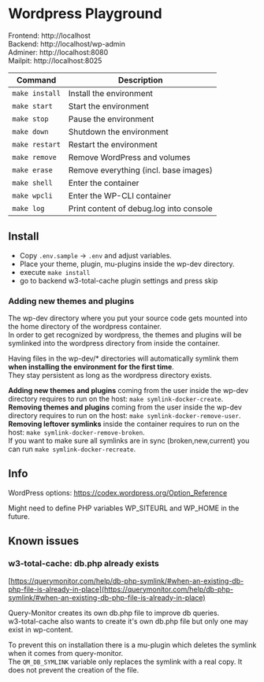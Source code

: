 # Wordpress Playground

Frontend: http://localhost  
Backend: http://localhost/wp-admin  
Adminer: http://localhost:8080  
Mailpit: http://localhost:8025

| **Command**    | **Description**                         |
| -------------- | --------------------------------------- |
| `make install` | Install the environment                 |
| `make start`   | Start the environment                   |
| `make stop`    | Pause the environment                   |
| `make down`    | Shutdown the environment                |
| `make restart` | Restart the environment                 |
| `make remove`  | Remove WordPress and volumes            |
| `make erase`   | Remove everything (incl. base images)   |
| `make shell`   | Enter the container                     |
| `make wpcli`   | Enter the WP-CLI container              |
| `make log`     | Print content of debug.log into console |

## Install

- Copy `.env.sample` -> `.env` and adjust variables.
- Place your theme, plugin, mu-plugins inside the wp-dev directory.
- execute `make install`
- go to backend w3-total-cache plugin settings and press skip

### Adding new themes and plugins

The wp-dev directory where you put your source code gets mounted into the home directory of the wordpress container.  
In order to get recognized by wordpress, the themes and plugins will be symlinked into the wordpress directory from inside the container.

Having files in the wp-dev/\* directories will automatically symlink them **when installing the environment for the first time**.  
They stay persistent as long as the wordpress directory exists.

**Adding new themes and plugins** coming from the user inside the wp-dev directory requires to run on the host: `make symlink-docker-create`.  
**Removing themes and plugins** coming from the user inside the wp-dev directory requires to run on the host: `make symlink-docker-remove-user`.  
**Removing leftover symlinks** inside the container requires to run on the host: `make symlink-docker-remove-broken`.  
If you want to make sure all symlinks are in sync (broken,new,current) you can run `make symlink-docker-recreate`.

## Info

WordPress options: https://codex.wordpress.org/Option_Reference

Might need to define PHP variables WP_SITEURL and WP_HOME in the future.

## Known issues

### w3-total-cache: db.php already exists

[https://querymonitor.com/help/db-php-symlink/#when-an-existing-db-php-file-is-already-in-place](https://querymonitor.com/help/db-php-symlink/#when-an-existing-db-php-file-is-already-in-place)

Query-Monitor creates its own db.php file to improve db queries.  
w3-total-cache also wants to create it's own db.php file but only one may exist in wp-content.

To prevent this on installation there is a mu-plugin which deletes the symlink when it comes from query-monitor.  
The `QM_DB_SYMLINK` variable only replaces the symlink with a real copy. It does not prevent the creation of the file.
